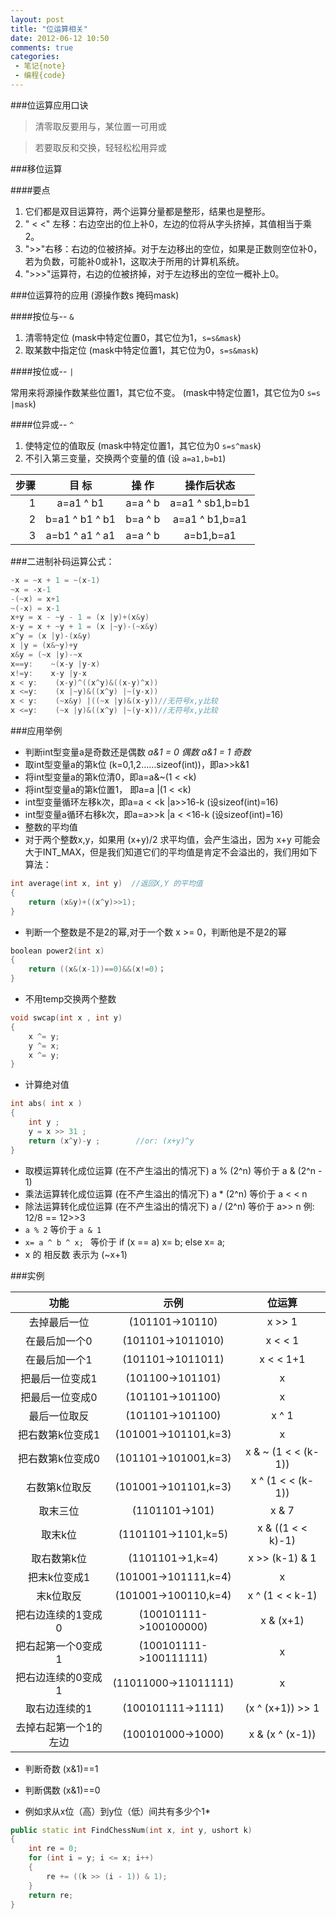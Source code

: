 ```yaml
---
layout: post
title: "位运算相关"
date: 2012-06-12 10:50
comments: true
categories: 
 - 笔记{note}
 - 编程{code}
---
```


###位运算应用口诀
>清零取反要用与，某位置一可用或

>若要取反和交换，轻轻松松用异或 

###移位运算

####要点

1. 它们都是双目运算符，两个运算分量都是整形，结果也是整形。 
2. " < <" 左移：右边空出的位上补0，左边的位将从字头挤掉，其值相当于乘2。 
3. ">>"右移：右边的位被挤掉。对于左边移出的空位，如果是正数则空位补0，若为负数，可能补0或补1，这取决于所用的计算机系统。 
4. ">>>"运算符，右边的位被挤掉，对于左边移出的空位一概补上0。 

###位运算符的应用 (源操作数s 掩码mask)

####按位与-- `&`

1. 清零特定位 (mask中特定位置0，其它位为1，`s=s&mask`) 
2. 取某数中指定位 (mask中特定位置1，其它位为0，`s=s&mask`)

####按位或-- `|`

常用来将源操作数某些位置1，其它位不变。 (mask中特定位置1，其它位为0 `s=s |mask`) 

####位异或-- `^`

1. 使特定位的值取反 (mask中特定位置1，其它位为0 `s=s^mask`) 
2. 不引入第三变量，交换两个变量的值 (设 `a=a1,b=b1`)


步骤|目 标 | 操 作 | 操作后状态 
-----: | :-----: | :-----: | :-----:
1|a=a1 ^ b1 |a=a ^ b |a=a1 ^ sb1,b=b1 
2|b=a1 ^ b1 ^ b1 |b=a ^ b |a=a1 ^ b1,b=a1 
3|a=b1 ^ a1 ^ a1 | a=a ^ b |a=b1,b=a1 

<!-- more -->
###二进制补码运算公式：

``` cpp
-x = ~x + 1 = ~(x-1) 
~x = -x-1 
-(~x) = x+1 
~(-x) = x-1 
x+y = x - ~y - 1 = (x |y)+(x&y) 
x-y = x + ~y + 1 = (x |~y)-(~x&y) 
x^y = (x |y)-(x&y) 
x |y = (x&~y)+y 
x&y = (~x |y)-~x 
x==y:    ~(x-y |y-x) 
x!=y:    x-y |y-x 
x < y:    (x-y)^((x^y)&((x-y)^x)) 
x <=y:    (x |~y)&((x^y) |~(y-x)) 
x < y:    (~x&y) |((~x |y)&(x-y))//无符号x,y比较 
x <=y:    (~x |y)&((x^y) |~(y-x))//无符号x,y比较 
```

###应用举例

* 判断int型变量a是奇数还是偶数
    *a&1  = 0 偶数* 
    *a&1 =  1 奇数* 
* 取int型变量a的第k位 (k=0,1,2……sizeof(int))，即a>>k&1 
* 将int型变量a的第k位清0，即a=a&~(1 < <k) 
* 将int型变量a的第k位置1， 即a=a |(1 < <k) 
* int型变量循环左移k次，即a=a < <k |a>>16-k  (设sizeof(int)=16) 
* int型变量a循环右移k次，即a=a>>k |a < <16-k  (设sizeof(int)=16) 
* 整数的平均值 
* 对于两个整数x,y，如果用 (x+y)/2 求平均值，会产生溢出，因为 x+y 可能会大于INT_MAX，但是我们知道它们的平均值是肯定不会溢出的，我们用如下算法：

``` cpp
int average(int x, int y)  //返回X,Y 的平均值 
{    
	return (x&y)+((x^y)>>1); 
} 
```

* 判断一个整数是不是2的幂,对于一个数 x >= 0，判断他是不是2的幂 

``` cpp
boolean power2(int x) 
{ 
	return ((x&(x-1))==0)&&(x!=0)； 
} 
```
* 不用temp交换两个整数 

``` cpp
void swcap(int x , int y) 
{ 
	x ^= y; 
	y ^= x; 
	x ^= y; 
} 
```
* 计算绝对值
``` cpp
int abs( int x ) 
{ 
	int y ; 
	y = x >> 31 ; 
	return (x^y)-y ;        //or: (x+y)^y 
} 
```

* 取模运算转化成位运算 (在不产生溢出的情况下) 
        a % (2^n) 等价于 a & (2^n - 1)
* 乘法运算转化成位运算 (在不产生溢出的情况下) 
        a * (2^n) 等价于 a < < n
* 除法运算转化成位运算 (在不产生溢出的情况下) 
        a / (2^n) 等价于 a>> n
        例: 12/8 == 12>>3 
* `a % 2` 等价于 `a & 1`
* `x= a ^ b ^ x; ` 等价于 
        if (x == a) x= b; 
        else x= a;
* x 的 相反数 表示为 (~x+1) 


###实例

功能 | 示例  | 位运算 
:------: | :------: | :-----:
去掉最后一位      | (101101->10110)          | x >> 1 
在最后加一个0        | (101101->1011010)        | x < < 1 
在最后加一个1        | (101101->1011011)        | x < < 1+1 
把最后一位变成1      | (101100->101101)          | x | 1 
把最后一位变成0      | (101101->101100)          | x | 1-1 
最后一位取反          | (101101->101100)          | x ^ 1 
把右数第k位变成1      | (101001->101101,k=3)      | x | (1 < < (k-1)) 
把右数第k位变成0      | (101101->101001,k=3)      | x & ~ (1 < < (k-1)) 
右数第k位取反        | (101001->101101,k=3)      | x ^ (1 < < (k-1)) 
取末三位              | (1101101->101)            | x & 7 
取末k位              | (1101101->1101,k=5)      | x & ((1 < < k)-1) 
取右数第k位          | (1101101->1,k=4)          | x >> (k-1) & 1 
把末k位变成1          | (101001->101111,k=4)      | x | (1 < < k-1) 
末k位取反            | (101001->100110,k=4)      | x ^ (1 < < k-1) 
把右边连续的1变成0    | (100101111->100100000)    | x & (x+1) 
把右起第一个0变成1    | (100101111->100111111)    | x | (x+1) 
把右边连续的0变成1    | (11011000->11011111)      | x | (x-1) 
取右边连续的1        | (100101111->1111)        | (x ^ (x+1)) >> 1 
去掉右起第一个1的左边 | (100101000->1000)        | x & (x ^ (x-1)) 
* 判断奇数 (x&1)==1
* 判断偶数 (x&1)==0        

* 例如求从x位（高）到y位（低）间共有多少个1*

``` cpp
public static int FindChessNum(int x, int y, ushort k) 
{ 
	int re = 0; 
	for (int i = y; i <= x; i++) 
	{ 
		re += ((k >> (i - 1)) & 1); 
	} 
	return re; 
} 
```